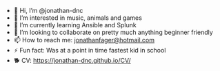 - 👋 Hi, I’m @jonathan-dnc
- 👀 I’m interested in music, animals and games
- 🌱 I’m currently learning Ansible and Splunk
- 💞️ I’m looking to collaborate on pretty much anything beginner friendly
- 📫 How to reach me: jonathanfager@hotmail.com
- ⚡ Fun fact: Was at a point in time fastest kid in school
- 🐕 CV: https://jonathan-dnc.github.io/CV/

<!---
jonathan-dnc/jonathan-dnc is a ✨ special ✨ repository because its `README.md` (this file) appears on your GitHub profile.
You can click the Preview link to take a look at your changes.
--->
